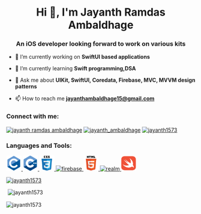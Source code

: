 <h1 align="center">Hi 👋, I'm Jayanth Ramdas Ambaldhage</h1>
<h3 align="center">An iOS developer looking forward to work on various kits</h3>



- 🔭 I’m currently working on **SwiftUI based applications**

- 🌱 I’m currently learning **Swift programming,DSA**

- 💬 Ask me about **UIKit, SwiftUI, Coredata, Firebase, MVC, MVVM design patterns**

- 📫 How to reach me **jayanthambaldhage15@gmail.com**

<h3 align="left">Connect with me:</h3>
<p align="left">
<a href="https://linkedin.com/in/jayanth ramdas ambaldhage" target="blank"><img align="center" src="https://raw.githubusercontent.com/rahuldkjain/github-profile-readme-generator/master/src/images/icons/Social/linked-in-alt.svg" alt="jayanth ramdas ambaldhage" height="30" width="40" /></a>
<a href="https://instagram.com/jayanth_ambaldhage" target="blank"><img align="center" src="https://raw.githubusercontent.com/rahuldkjain/github-profile-readme-generator/master/src/images/icons/Social/instagram.svg" alt="jayanth_ambaldhage" height="30" width="40" /></a>
<a href="https://www.leetcode.com/jayanth1573" target="blank"><img align="center" src="https://raw.githubusercontent.com/rahuldkjain/github-profile-readme-generator/master/src/images/icons/Social/leet-code.svg" alt="jayanth1573" height="30" width="40" /></a>
</p>

<h3 align="left">Languages and Tools:</h3>
<p align="left"> <a href="https://www.cprogramming.com/" target="_blank" rel="noreferrer"> <img src="https://raw.githubusercontent.com/devicons/devicon/master/icons/c/c-original.svg" alt="c" width="40" height="40"/> </a> <a href="https://www.w3schools.com/cpp/" target="_blank" rel="noreferrer"> <img src="https://raw.githubusercontent.com/devicons/devicon/master/icons/cplusplus/cplusplus-original.svg" alt="cplusplus" width="40" height="40"/> </a> <a href="https://www.w3schools.com/css/" target="_blank" rel="noreferrer"> <img src="https://raw.githubusercontent.com/devicons/devicon/master/icons/css3/css3-original-wordmark.svg" alt="css3" width="40" height="40"/> </a> <a href="https://firebase.google.com/" target="_blank" rel="noreferrer"> <img src="https://www.vectorlogo.zone/logos/firebase/firebase-icon.svg" alt="firebase" width="40" height="40"/> </a> <a href="https://www.w3.org/html/" target="_blank" rel="noreferrer"> <img src="https://raw.githubusercontent.com/devicons/devicon/master/icons/html5/html5-original-wordmark.svg" alt="html5" width="40" height="40"/> </a> <a href="https://realm.io/" target="_blank" rel="noreferrer"> <img src="https://raw.githubusercontent.com/bestofjs/bestofjs-webui/8665e8c267a0215f3159df28b33c365198101df5/public/logos/realm.svg" alt="realm" width="40" height="40"/> </a> <a href="https://developer.apple.com/swift/" target="_blank" rel="noreferrer"> <img src="https://raw.githubusercontent.com/devicons/devicon/master/icons/swift/swift-original.svg" alt="swift" width="40" height="40"/> </a> </p>

<p align="left"> <a href="https://github.com/ryo-ma/github-profile-trophy"><img src="https://github-profile-trophy.vercel.app/?username=jayanth1573" alt="jayanth1573" /></a> </p>

<p>&nbsp;<img align="center" src="https://github-readme-stats.vercel.app/api?username=jayanth1573&show_icons=true&locale=en" alt="jayanth1573" /></p>

<p><img align="center" src="https://github-readme-streak-stats.herokuapp.com/?user=jayanth1573&" alt="jayanth1573" /></p>
